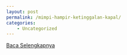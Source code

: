 ```yaml
---
layout: post
permalink: /mimpi-hampir-ketinggalan-kapal/
categories:
    - Uncategorized
---
```


[Baca Selengkapnya](/10)
